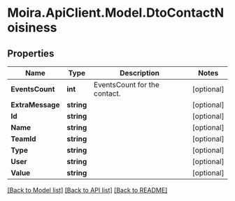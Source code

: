 # Moira.ApiClient.Model.DtoContactNoisiness

## Properties

Name | Type | Description | Notes
------------ | ------------- | ------------- | -------------
**EventsCount** | **int** | EventsCount for the contact. | [optional] 
**ExtraMessage** | **string** |  | [optional] 
**Id** | **string** |  | [optional] 
**Name** | **string** |  | [optional] 
**TeamId** | **string** |  | [optional] 
**Type** | **string** |  | [optional] 
**User** | **string** |  | [optional] 
**Value** | **string** |  | [optional] 

[[Back to Model list]](../../README.md#documentation-for-models) [[Back to API list]](../../README.md#documentation-for-api-endpoints) [[Back to README]](../../README.md)

